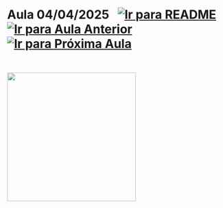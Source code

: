 # Aula 04/04/2025 &nbsp; [![Ir para README](https://img.shields.io/badge/Indice-Verde?style=for-the-badge)](../README.md#indice) &nbsp; [![Ir para Aula Anterior](https://img.shields.io/badge/Anterior-Aula%206-007ACC?style=for-the-badge)](../aulas/28-03-2025.md) [![Ir para Próxima Aula](https://img.shields.io/badge/Próxima-Aula%208-007ACC?style=for-the-badge)](../aulas/11-04-2025.md)

<br>

<p>

</p>

<p>

</p>

<img src="https://github.com/user-attachments/assets/300a7612-0580-4373-aca4-67817c5774c5" width="300">


